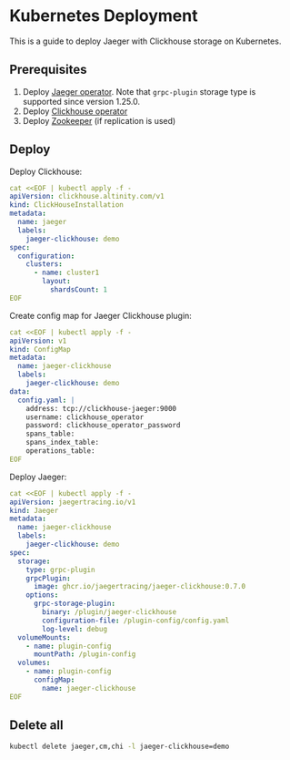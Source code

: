 # Kubernetes Deployment

This is a guide to deploy Jaeger with Clickhouse storage on Kubernetes.

## Prerequisites

1. Deploy [Jaeger operator](https://github.com/jaegertracing/jaeger-operator). Note that `grpc-plugin` storage type is supported since version 1.25.0.
2. Deploy [Clickhouse operator](https://github.com/Altinity/clickhouse-operator)
3. Deploy [Zookeeper](https://github.com/Altinity/clickhouse-operator/blob/master/docs/replication_setup.md) (if replication is used)

## Deploy

Deploy Clickhouse:

```yaml
cat <<EOF | kubectl apply -f -
apiVersion: clickhouse.altinity.com/v1
kind: ClickHouseInstallation
metadata:
  name: jaeger
  labels:
    jaeger-clickhouse: demo
spec:
  configuration:
    clusters:
      - name: cluster1
        layout:
          shardsCount: 1
EOF
```

Create config map for Jaeger Clickhouse plugin:

```yaml
cat <<EOF | kubectl apply -f -
apiVersion: v1
kind: ConfigMap
metadata:
  name: jaeger-clickhouse
  labels:
    jaeger-clickhouse: demo
data:
  config.yaml: |
    address: tcp://clickhouse-jaeger:9000
    username: clickhouse_operator
    password: clickhouse_operator_password
    spans_table:
    spans_index_table:
    operations_table:
EOF
```

Deploy Jaeger:

```yaml
cat <<EOF | kubectl apply -f -
apiVersion: jaegertracing.io/v1
kind: Jaeger
metadata:
  name: jaeger-clickhouse
  labels:
    jaeger-clickhouse: demo
spec:
  storage:
    type: grpc-plugin
    grpcPlugin:
      image: ghcr.io/jaegertracing/jaeger-clickhouse:0.7.0
    options:
      grpc-storage-plugin:
        binary: /plugin/jaeger-clickhouse
        configuration-file: /plugin-config/config.yaml
        log-level: debug
  volumeMounts:
    - name: plugin-config
      mountPath: /plugin-config
  volumes:
    - name: plugin-config
      configMap:
        name: jaeger-clickhouse
EOF
```

## Delete all

```bash
kubectl delete jaeger,cm,chi -l jaeger-clickhouse=demo
```

